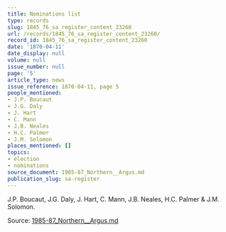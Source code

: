 ```yaml
---
title: Nominations list
type: records
slug: 1845_76_sa_register_content_23260
url: /records/1845_76_sa_register_content_23260/
record_id: 1845_76_sa_register_content_23260
date: '1870-04-11'
date_display: null
volume: null
issue_number: null
page: '5'
article_type: news
issue_reference: 1870-04-11, page 5
people_mentioned:
- J.P. Boucaut
- J.G. Daly
- J. Hart
- C. Mann
- J.B. Neales
- H.C. Palmer
- J.M. Solomon
places_mentioned: []
topics:
- election
- nominations
source_document: 1985-87_Northern__Argus.md
publication_slug: sa-register
---
```


J.P. Boucaut, J.G. Daly, J. Hart, C. Mann, J.B. Neales, H.C. Palmer & J.M. Solomon.

Source: [1985-87_Northern__Argus.md](/downloads/markdown/1985-87_Northern__Argus.md)
